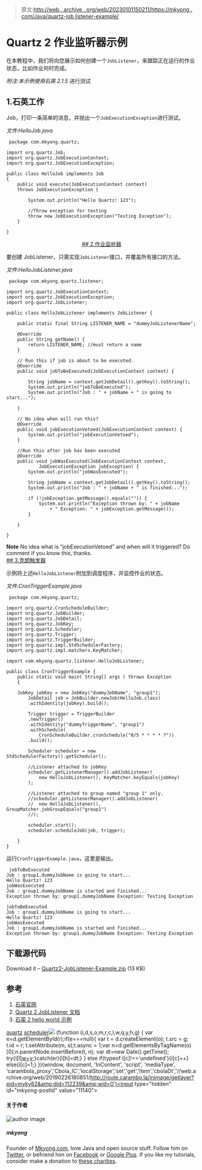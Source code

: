 > 原文:[http://web . archive . org/web/20230101150211/https://mkyong . com/Java/quartz-job listener-example/](http://web.archive.org/web/20230101150211/https://mkyong.com/java/quartz-joblistener-example/)

# Quartz 2 作业监听器示例

在本教程中，我们将向您展示如何创建一个`JobListener`，来跟踪正在运行的作业状态，比如作业何时完成。

*附注:本示例使用石英 2.1.5* 进行测试

## 1.石英工作

Job，打印一条简单的消息，并抛出一个`JobExecutionException`进行测试。

*文件:HelloJob.java*

```
 package com.mkyong.quartz;

import org.quartz.Job;
import org.quartz.JobExecutionContext;
import org.quartz.JobExecutionException;

public class HelloJob implements Job
{
	public void execute(JobExecutionContext context)
	throws JobExecutionException {

		System.out.println("Hello Quartz! 123");	

		//Throw exception for testing
		throw new JobExecutionException("Testing Exception");
	}

} 
```

 <ins class="adsbygoogle" style="display:block; text-align:center;" data-ad-format="fluid" data-ad-layout="in-article" data-ad-client="ca-pub-2836379775501347" data-ad-slot="6894224149">## 2.作业监听器

要创建 JobListener，只需实现`JobListener`接口，并覆盖所有接口的方法。

*文件:HelloJobListener.java*

```
 package com.mkyong.quartz.listener;

import org.quartz.JobExecutionContext;
import org.quartz.JobExecutionException;
import org.quartz.JobListener;

public class HelloJobListener implements JobListener {

	public static final String LISTENER_NAME = "dummyJobListenerName";

	@Override
	public String getName() {
		return LISTENER_NAME; //must return a name
	}

	// Run this if job is about to be executed.
	@Override
	public void jobToBeExecuted(JobExecutionContext context) {

		String jobName = context.getJobDetail().getKey().toString();
		System.out.println("jobToBeExecuted");
		System.out.println("Job : " + jobName + " is going to start...");

	}

	// No idea when will run this?
	@Override
	public void jobExecutionVetoed(JobExecutionContext context) {
		System.out.println("jobExecutionVetoed");
	}

	//Run this after job has been executed
	@Override
	public void jobWasExecuted(JobExecutionContext context,
			JobExecutionException jobException) {
		System.out.println("jobWasExecuted");

		String jobName = context.getJobDetail().getKey().toString();
		System.out.println("Job : " + jobName + " is finished...");

		if (!jobException.getMessage().equals("")) {
			System.out.println("Exception thrown by: " + jobName
				+ " Exception: " + jobException.getMessage());
		}

	}

} 
```

**Note**
No idea what is “jobExecutionVetoed” and when will it triggered? Do comment if you know this, thanks. <ins class="adsbygoogle" style="display:block" data-ad-client="ca-pub-2836379775501347" data-ad-slot="8821506761" data-ad-format="auto" data-ad-region="mkyongregion">## 3.克朗触发器

示例将上述`HelloJobListener`附加到调度程序，并监控作业的状态。

*文件:CronTriggerExample.java*

```
 package com.mkyong.quartz;

import org.quartz.CronScheduleBuilder;
import org.quartz.JobBuilder;
import org.quartz.JobDetail;
import org.quartz.JobKey;
import org.quartz.Scheduler;
import org.quartz.Trigger;
import org.quartz.TriggerBuilder;
import org.quartz.impl.StdSchedulerFactory;
import org.quartz.impl.matchers.KeyMatcher;

import com.mkyong.quartz.listener.HelloJobListener;

public class CronTriggerExample {
    public static void main( String[] args ) throws Exception
    {

	JobKey jobKey = new JobKey("dummyJobName", "group1");
    	JobDetail job = JobBuilder.newJob(HelloJob.class)
		.withIdentity(jobKey).build();

    	Trigger trigger = TriggerBuilder
		.newTrigger()
		.withIdentity("dummyTriggerName", "group1")
		.withSchedule(
			CronScheduleBuilder.cronSchedule("0/5 * * * * ?"))
		.build();

    	Scheduler scheduler = new StdSchedulerFactory().getScheduler();

    	//Listener attached to jobKey
    	scheduler.getListenerManager().addJobListener(
    		new HelloJobListener(), KeyMatcher.keyEquals(jobKey)
    	);

    	//Listener attached to group named "group 1" only.
    	//scheduler.getListenerManager().addJobListener(
    	//	new HelloJobListener(), GroupMatcher.jobGroupEquals("group1")
    	//);

    	scheduler.start();
    	scheduler.scheduleJob(job, trigger);

    }
} 
```

运行`CronTriggerExample.java`，这里是输出。

```
 jobToBeExecuted
Job : group1.dummyJobName is going to start...
Hello Quartz! 123
jobWasExecuted
Job : group1.dummyJobName is started and finished...
Exception thrown by: group1.dummyJobName Exception: Testing Exception

jobToBeExecuted
Job : group1.dummyJobName is going to start...
Hello Quartz! 123
jobWasExecuted
Job : group1.dummyJobName is started and finished...
Exception thrown by: group1.dummyJobName Exception: Testing Exception 
```

## 下载源代码

Download it – [Quartz2-JobListener-Example.zip](http://web.archive.org/web/20190226180851/http://www.mkyong.com/wp-content/uploads/2012/07/Quartz2-JobListener-Example.zip) (13 KB)

## 参考

1.  [石英官网](http://web.archive.org/web/20190226180851/http://www.quartz-scheduler.org/)
2.  [Quartz 2 JobListener 文档](http://web.archive.org/web/20190226180851/http://quartz-scheduler.org/documentation/quartz-2.1.x/tutorials/tutorial-lesson-07)
3.  [石英 2 hello world 示例](http://web.archive.org/web/20190226180851/http://www.mkyong.com/java/quartz-2-scheduler-tutorial/)

[quartz](http://web.archive.org/web/20190226180851/http://www.mkyong.com/tag/quartz/) [scheduler](http://web.archive.org/web/20190226180851/http://www.mkyong.com/tag/scheduler/)</ins></ins>![](../Images/b1a9e84b867abf8fbecd52a746289b34.png) (function (i,d,s,o,m,r,c,l,w,q,y,h,g) { var e=d.getElementById(r);if(e===null){ var t = d.createElement(o); t.src = g; t.id = r; t.setAttribute(m, s);t.async = 1;var n=d.getElementsByTagName(o)[0];n.parentNode.insertBefore(t, n); var dt=new Date().getTime(); try{i[l][w+y](h,i[l][q+y](h)+'&amp;'+dt);}catch(er){i[h]=dt;} } else if(typeof i[c]!=='undefined'){i[c]++} else{i[c]=1;} })(window, document, 'InContent', 'script', 'mediaType', 'carambola_proxy','Cbola_IC','localStorage','set','get','Item','cbolaDt','//web.archive.org/web/20190226180851/http://route.carambo.la/inimage/getlayer?pid=myky82&amp;did=112239&amp;wid=0')<input type="hidden" id="mkyong-postId" value="11140">

#### 关于作者

![author image](../Images/d620fdd729d029e7c0487fc0c85086f8.png)

##### mkyong

Founder of [Mkyong.com](http://web.archive.org/web/20190226180851/http://mkyong.com/), love Java and open source stuff. Follow him on [Twitter](http://web.archive.org/web/20190226180851/https://twitter.com/mkyong), or befriend him on [Facebook](http://web.archive.org/web/20190226180851/http://www.facebook.com/java.tutorial) or [Google Plus](http://web.archive.org/web/20190226180851/https://plus.google.com/110948163568945735692?rel=author). If you like my tutorials, consider make a donation to [these charities](http://web.archive.org/web/20190226180851/http://www.mkyong.com/blog/donate-to-charity/).